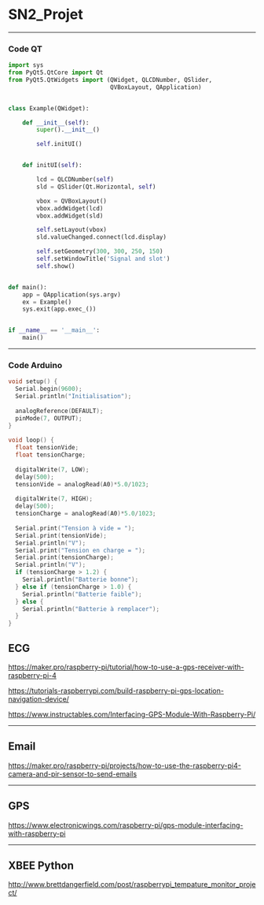 # SN2_Projet

---

### Code QT

```python
import sys
from PyQt5.QtCore import Qt
from PyQt5.QtWidgets import (QWidget, QLCDNumber, QSlider,
                             QVBoxLayout, QApplication)


class Example(QWidget):

    def __init__(self):
        super().__init__()

        self.initUI()


    def initUI(self):

        lcd = QLCDNumber(self)
        sld = QSlider(Qt.Horizontal, self)

        vbox = QVBoxLayout()
        vbox.addWidget(lcd)
        vbox.addWidget(sld)

        self.setLayout(vbox)
        sld.valueChanged.connect(lcd.display)

        self.setGeometry(300, 300, 250, 150)
        self.setWindowTitle('Signal and slot')
        self.show()


def main():
    app = QApplication(sys.argv)
    ex = Example()
    sys.exit(app.exec_())


if __name__ == '__main__':
    main()
```

---

### Code Arduino

```cpp
void setup() {
  Serial.begin(9600);
  Serial.println("Initialisation");
  
  analogReference(DEFAULT);
  pinMode(7, OUTPUT);
}
 
void loop() {
  float tensionVide;
  float tensionCharge;
 
  digitalWrite(7, LOW);
  delay(500);
  tensionVide = analogRead(A0)*5.0/1023;
 
  digitalWrite(7, HIGH);
  delay(500);
  tensionCharge = analogRead(A0)*5.0/1023;
 
  Serial.print("Tension à vide = ");
  Serial.print(tensionVide);
  Serial.println("V");
  Serial.print("Tension en charge = ");
  Serial.print(tensionCharge);
  Serial.println("V");
  if (tensionCharge > 1.2) {
    Serial.println("Batterie bonne");
  } else if (tensionCharge > 1.0) {
    Serial.println("Batterie faible");
  } else {
    Serial.println("Batterie à remplacer");
  }
}
```


## ECG

https://maker.pro/raspberry-pi/tutorial/how-to-use-a-gps-receiver-with-raspberry-pi-4

https://tutorials-raspberrypi.com/build-raspberry-pi-gps-location-navigation-device/

https://www.instructables.com/Interfacing-GPS-Module-With-Raspberry-Pi/

---

## Email

https://maker.pro/raspberry-pi/projects/how-to-use-the-raspberry-pi4-camera-and-pir-sensor-to-send-emails

---

## GPS

https://www.electronicwings.com/raspberry-pi/gps-module-interfacing-with-raspberry-pi

---

## XBEE Python

http://www.brettdangerfield.com/post/raspberrypi_tempature_monitor_project/
